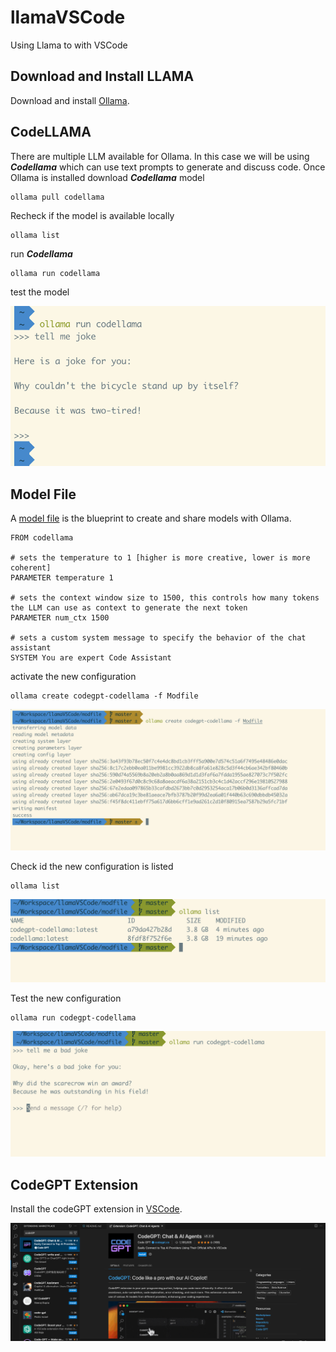 # llamaVSCode
Using Llama to with VSCode

## Download and Install LLAMA

Download and install [Ollama](https://ollama.com/download). 

## CodeLLAMA

There are multiple LLM available for Ollama. In this case we will be using __*Codellama*__ which can use text prompts to generate and discuss code. Once Ollama is installed download  __*Codellama*__ model
```
ollama pull codellama
```

Recheck if the model is available locally

```
ollama list
```

run __*Codellama*__

```
ollama run codellama
```

test the model 

![run](figs/run.png)

## Model File

A [model file](https://github.com/ollama/ollama/blob/main/docs/modelfile.md) is the blueprint to create and share models with Ollama.

```
FROM codellama

# sets the temperature to 1 [higher is more creative, lower is more coherent]
PARAMETER temperature 1

# sets the context window size to 1500, this controls how many tokens the LLM can use as context to generate the next token
PARAMETER num_ctx 1500

# sets a custom system message to specify the behavior of the chat assistant
SYSTEM You are expert Code Assistant
```

activate the new configuration

```
ollama create codegpt-codellama -f Modfile 
```

![run](figs/modfile.png)

Check id the new configuration is listed

```
ollama list
```

![run](figs/list.png)

Test the new configuration

```
ollama run codegpt-codellama
```

![run](figs/test.png)

## CodeGPT Extension

Install the codeGPT extension in [VSCode](https://code.visualstudio.com/download).

![run](figs/codegpt.png)

